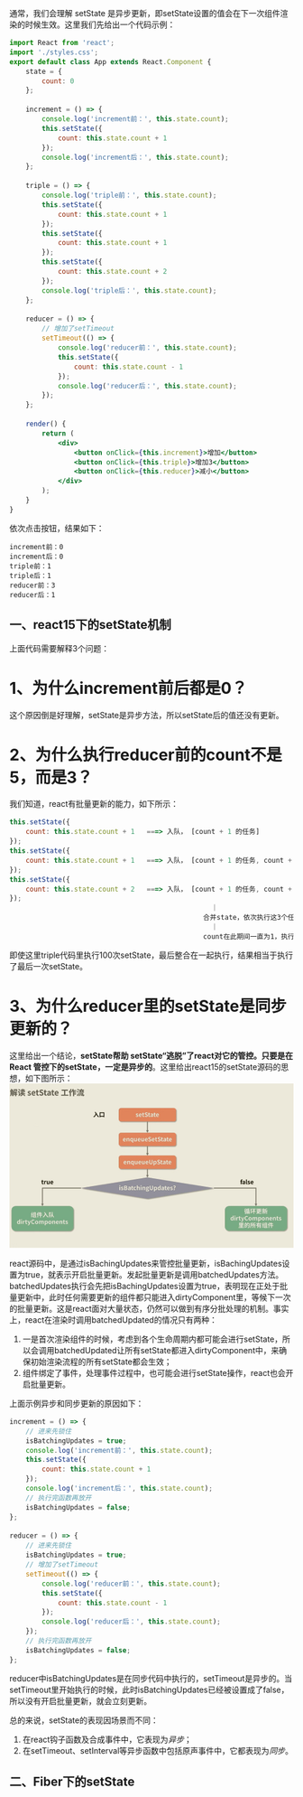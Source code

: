 通常，我们会理解 setState 是异步更新，即setState设置的值会在下一次组件渲染的时候生效。这里我们先给出一个代码示例：
```jsx
import React from 'react';
import './styles.css';
export default class App extends React.Component {
    state = {
        count: 0
    };

    increment = () => {
        console.log('increment前：', this.state.count);
        this.setState({
            count: this.state.count + 1
        });
        console.log('increment后：', this.state.count);
    };

    triple = () => {
        console.log('triple前：', this.state.count);
        this.setState({
            count: this.state.count + 1
        });
        this.setState({
            count: this.state.count + 1
        });
        this.setState({
            count: this.state.count + 2
        });
        console.log('triple后：', this.state.count);
    };

    reducer = () => {
        // 增加了setTimeout
        setTimeout(() => {
            console.log('reducer前：', this.state.count);
            this.setState({
                count: this.state.count - 1
            });
            console.log('reducer后：', this.state.count);
        });
    };

    render() {
        return (
            <div>
                <button onClick={this.increment}>增加</button>
                <button onClick={this.triple}>增加3</button>
                <button onClick={this.reducer}>减小</button>
            </div>
        );
    }
}
```
依次点击按钮，结果如下：
```
increment前：0
increment后：0
triple前：1
triple后：1
reducer前：3
reducer后：1
```

## 一、react15下的setState机制
上面代码需要解释3个问题：
# 1、为什么increment前后都是0？
这个原因倒是好理解，setState是异步方法，所以setState后的值还没有更新。

# 2、为什么执行reducer前的count不是5，而是3？
我们知道，react有批量更新的能力，如下所示：
```jsx
this.setState({
    count: this.state.count + 1   ===> 入队， [count + 1 的任务]
});
this.setState({
    count: this.state.count + 1   ===> 入队， [count + 1 的任务, count + 1 的任务]
});
this.setState({
    count: this.state.count + 2   ===> 入队， [count + 1 的任务, count + 1 的任务, count + 2 的任务]
});
                                                  ｜
                                                合并state，依次执行这3个任务
                                                  ｜
                                                count在此期间一直为1，执行最后一个[count + 2]，结果为3
```
即使这里triple代码里执行100次setState，最后整合在一起执行，结果相当于执行了最后一次setState。

# 3、为什么reducer里的setState是同步更新的？
这里给出一个结论，**setState帮助 setState“逃脱”了react对它的管控。只要是在 React 管控下的setState，一定是异步的**。这里给出react15的setState源码的思想，如下图所示：
![setState工作流](../images//setState工作流.jpg)

react源码中，是通过isBachingUpdates来管控批量更新，isBachingUpdates设置为true，就表示开启批量更新。发起批量更新是调用batchedUpdates方法。batchedUpdates执行会先把isBachingUpdates设置为true，表明现在正处于批量更新中，此时任何需要更新的组件都只能进入dirtyComponent里，等候下一次的批量更新。这是react面对大量状态，仍然可以做到有序分批处理的机制。事实上，react在渲染时调用batchedUpdated的情况只有两种：  
1. 一是首次渲染组件的时候，考虑到各个生命周期内都可能会进行setState，所以会调用batchedUpdated让所有setState都进入dirtyComponent中，来确保初始渲染流程的所有setState都会生效；
2. 组件绑定了事件，处理事件过程中，也可能会进行setState操作，react也会开启批量更新。

上面示例异步和同步更新的原因如下：
```jsx
increment = () => {
    // 进来先锁住
    isBatchingUpdates = true;
    console.log('increment前：', this.state.count);
    this.setState({
        count: this.state.count + 1
    });
    console.log('increment后：', this.state.count);
    // 执行完函数再放开
    isBatchingUpdates = false;
};

reducer = () => {
    // 进来先锁住
    isBatchingUpdates = true;
    // 增加了setTimeout
    setTimeout(() => {
        console.log('reducer前：', this.state.count);
        this.setState({
            count: this.state.count - 1
        });
        console.log('reducer后：', this.state.count);
    });
    // 执行完函数再放开
    isBatchingUpdates = false;
};
```
reducer中isBatchingUpdates是在同步代码中执行的，setTimeout是异步的。当setTimeout里开始执行的时候，此时isBatchingUpdates已经被设置成了false，所以没有开启批量更新，就会立刻更新。

总的来说，setState的表现因场景而不同：
1. 在react钩子函数及合成事件中，它表现为*异步*；
2. 在setTimeout、setInterval等异步函数中包括原声事件中，它都表现为*同步*。

## 二、Fiber下的setState